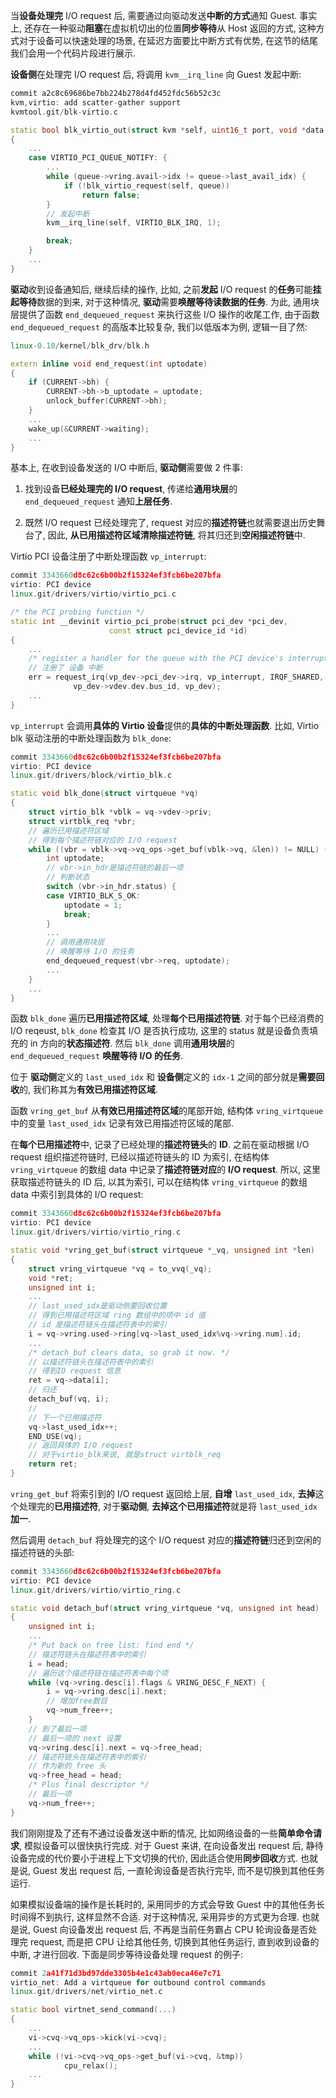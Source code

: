 
当**设备处理完** I/O request 后, 需要通过向驱动发送**中断的方式**通知 Guest. 事实上, 还存在一种驱动**阻塞**在虚拟机切出的位置**同步等待**从 Host 返回的方式, 这种方式对于设备可以快速处理的场景, 在延迟方面要比中断方式有优势, 在这节的结尾我们会用一个代码片段进行展示.

**设备侧**在处理完 I/O request 后, 将调用 `kvm__irq_line` 向 Guest 发起中断:

```cpp
commit a2c8c69686be7bb224b278d4fd452fdc56b52c3c
kvm,virtio: add scatter-gather support
kvmtool.git/blk-virtio.c

static bool blk_virtio_out(struct kvm *self, uint16_t port, void *data, int size, uint32_t count)
{
    ...
	case VIRTIO_PCI_QUEUE_NOTIFY: {
		...
		while (queue->vring.avail->idx != queue->last_avail_idx) {
			if (!blk_virtio_request(self, queue))
				return false;
		}
        // 发起中断
		kvm__irq_line(self, VIRTIO_BLK_IRQ, 1);

		break;
	}
    ...
}
```

**驱动**收到设备通知后, 继续后续的操作, 比如, 之前**发起** I/O request 的**任务**可能**挂起等待**数据的到来, 对于这种情况, **驱动**需要**唤醒等待读数据的任务**. 为此, 通用块层提供了函数 `end_dequeued_request` 来执行这些 I/O 操作的收尾工作, 由于函数 `end_dequeued_request` 的高版本比较复杂, 我们以低版本为例, 逻辑一目了然:

```cpp
linux-0.10/kernel/blk_drv/blk.h

extern inline void end_request(int uptodate)
{
    if (CURRENT->bh) {
        CURRENT->bh->b_uptodate = uptodate;
        unlock_buffer(CURRENT->bh);
    }
    ...
    wake_up(&CURRENT->waiting);
    ...
}
```

基本上, 在收到设备发送的 I/O 中断后, **驱动侧**需要做 2 件事:

1) 找到设备**已经处理完的 I/O request**, 传递给**通用块层**的  `end_dequeued_request` 通知**上层任务**.

2) 既然 I/O request 已经处理完了, request 对应的**描述符链**也就需要退出历史舞台了, 因此, **从已用描述符区域清除描述符链**, 将其归还到**空闲描述符链**中.

Virtio PCI 设备注册了中断处理函数 `vp_interrupt`:

```cpp
commit 3343660d8c62c6b00b2f15324ef3fcb6be207bfa
virtio: PCI device
linux.git/drivers/virtio/virtio_pci.c

/* the PCI probing function */
static int __devinit virtio_pci_probe(struct pci_dev *pci_dev,
				      const struct pci_device_id *id)
{
    ...
	/* register a handler for the queue with the PCI device's interrupt */
    // 注册了 设备 中断
	err = request_irq(vp_dev->pci_dev->irq, vp_interrupt, IRQF_SHARED,
			  vp_dev->vdev.dev.bus_id, vp_dev);
    ...
}
```

`vp_interrupt` 会调用**具体的 Virtio 设备**提供的**具体的中断处理函数**. 比如, Virtio blk 驱动注册的中断处理函数为 `blk_done`:

```cpp
commit 3343660d8c62c6b00b2f15324ef3fcb6be207bfa
virtio: PCI device
linux.git/drivers/block/virtio_blk.c

static void blk_done(struct virtqueue *vq)
{
	struct virtio_blk *vblk = vq->vdev->priv;
	struct virtblk_req *vbr;
    // 遍历已用描述符区域
    // 得到每个描述符链对应的 I/O request
	while ((vbr = vblk->vq->vq_ops->get_buf(vblk->vq, &len)) != NULL) {
		int uptodate;
        // vbr->in_hdr是描述符链的最后一项
        // 判断状态
		switch (vbr->in_hdr.status) {
		case VIRTIO_BLK_S_OK:
			uptodate = 1;
			break;
        }
        ...
        // 调用通用块层
        // 唤醒等待 I/O 的任务
		end_dequeued_request(vbr->req, uptodate);
		...
	}
    ...
}
```

函数 `blk_done` 遍历**已用描述符区域**, 处理**每个已用描述符链**. 对于每个已经消费的 I/O reqeust, `blk_done` 检查其 I/O 是否执行成功, 这里的 status 就是设备负责填充的 in 方向的**状态描述符**. 然后 `blk_done` 调用**通用块层**的 `end_dequeued_request` **唤醒等待 I/O 的任务**.

位于 **驱动侧**定义的 `last_used_idx` 和 **设备侧**定义的 `idx-1` 之间的部分就是**需要回收**的, 我们称其为**有效已用描述符区域**.

函数 `vring_get_buf` 从**有效已用描述符区域**的尾部开始, 结构体 `vring_virtqueue` 中的变量 `last_used_idx` 记录有效已用描述符区域的尾部.

在**每个已用描述符**中, 记录了已经处理的**描述符链头**的 **ID**. 之前在驱动根据 I/O request 组织描述符链时, 已经以描述符链头的 ID 为索引, 在结构体 `vring_virtqueue` 的数组 data 中记录了**描述符链对应**的 **I/O request**. 所以, 这里获取描述符链头的 ID 后, 以其为索引, 可以在结构体 `vring_virtqueue` 的数组 data 中索引到具体的 I/O request:

```cpp
commit 3343660d8c62c6b00b2f15324ef3fcb6be207bfa
virtio: PCI device
linux.git/drivers/virtio/virtio_ring.c

static void *vring_get_buf(struct virtqueue *_vq, unsigned int *len)
{
	struct vring_virtqueue *vq = to_vvq(_vq);
	void *ret;
	unsigned int i;
    ...
    // last_used_idx是驱动侧要回收位置
    // 得到已用描述符区域 ring 数组中的项中 id 值
    // id 是描述符链头在描述符表中的索引
	i = vq->vring.used->ring[vq->last_used_idx%vq->vring.num].id;
    ...
	/* detach_buf clears data, so grab it now. */
    // 以描述符链头在描述符表中的索引
    // 得到IO request 信息
	ret = vq->data[i];
    // 归还
	detach_buf(vq, i);
    // 
    // 下一个已用描述符
	vq->last_used_idx++;
	END_USE(vq);
    // 返回具体的 I/O request
    // 对于virtio_blk来说, 就是struct virtblk_req
	return ret;
}
```

`vring_get_buf` 将索引到的 I/O request 返回给上层, **自增** `last_used_idx`, **去掉**这个处理完的**已用描述符**, 对于**驱动侧**, **去掉这个已用描述符**就是将 `last_used_idx` **加一**.

然后调用 `detach_buf` 将处理完的这个 I/O request 对应的**描述符链**归还到空闲的描述符链的头部:

```cpp
commit 3343660d8c62c6b00b2f15324ef3fcb6be207bfa
virtio: PCI device
linux.git/drivers/virtio/virtio_ring.c

static void detach_buf(struct vring_virtqueue *vq, unsigned int head)
{
	unsigned int i;
    ...
	/* Put back on free list: find end */
    // 描述符链头在描述符表中的索引
	i = head;
    // 遍历这个描述符链在描述符表中每个项
	while (vq->vring.desc[i].flags & VRING_DESC_F_NEXT) {
		i = vq->vring.desc[i].next;
        // 增加free数目
		vq->num_free++;
	}
    // 到了最后一项
    // 最后一项的 next 设置
	vq->vring.desc[i].next = vq->free_head;
    // 描述符链头在描述符表中的索引
    // 作为新的 free 头
	vq->free_head = head;
	/* Plus final descriptor */
    // 最后一项
	vq->num_free++;
}
```

我们刚刚提及了还有不通过设备发送中断的情况, 比如网络设备的一些**简单命令请求**, 模拟设备可以很快执行完成. 对于 Guest 来讲, 在向设备发出 request 后, 静待设备完成的代价要小于进程上下文切换的代价, 因此适合使用**同步回收**方式. 也就是说, Guest 发出 request 后, 一直轮询设备是否执行完毕, 而不是切换到其他任务运行.

如果模拟设备端的操作是长耗时的, 采用同步的方式会导致 Guest 中的其他任务长时间得不到执行, 这样显然不合适. 对于这种情况, 采用异步的方式更为合理. 也就是说, Guest 向设备发出 request 后, 不再是当前任务霸占 CPU 轮询设备是否处理完 request, 而是把 CPU 让给其他任务, 切换到其他任务运行, 直到收到设备的中断, 才进行回收. 下面是同步等待设备处理 request 的例子:

```cpp
commit 2a41f71d3bd97dde3305b4e1c43ab0eca46e7c71
virtio_net: Add a virtqueue for outbound control commands
linux.git/drivers/net/virtio_net.c

static bool virtnet_send_command(...)
{
    ...
    vi->cvq->vq_ops->kick(vi->cvq);
    ...
    while (!vi->cvq->vq_ops->get_buf(vi->cvq, &tmp))
            cpu_relax();
    ...
}
```
